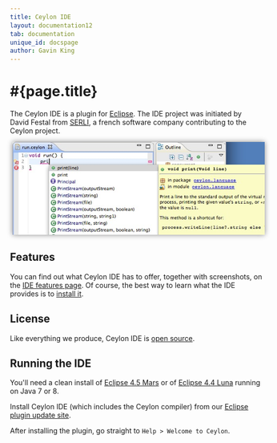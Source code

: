 ```yaml
---
title: Ceylon IDE
layout: documentation12
tab: documentation
unique_id: docspage
author: Gavin King
---
```

# #{page.title}

[eclipse]: http://www.eclipse.org/downloads/

The Ceylon IDE is a plugin for [Eclipse][eclipse]. The IDE project was 
initiated by David Festal from [SERLI](http://www.serli.com/), a french 
software company contributing to the Ceylon project.

<img src="/images/screenshots/teaser.png" style="box-shadow: 0 0 10px #888;margin-left:5px;"/>

## Features

You can find out what Ceylon IDE has to offer, together with screenshots,
on the [IDE features page](features). Of course, the best way to learn
what the IDE provides is to [install it](install).

## License

Like everything we produce, Ceylon IDE is [open source](/code/licenses).

## Running the IDE

You'll need a clean install of [Eclipse 4.5 Mars][eclipse] or of 
[Eclipse 4.4 Luna][eclipse] running on Java 7 or 8. 

Install Ceylon IDE (which includes the Ceylon compiler) from our 
[Eclipse plugin update site](install).

<!--
You can install Ceylon IDE (which includes the Ceylon compiler) either:

* from our [Eclipse plugin update site](install), or 
* from Eclipse Marketplace by dragging and dropping this button into 
  a running Eclipse Indigo workspace:
  <a href='http://marketplace.eclipse.org/marketplace-client-intro?mpc_install=185799' title='Drag and drop into a running Eclipse Indigo workspace to install Ceylon IDE' style="display:block;text-align:center;font-weight:bold;text-decoration:none"> 
  <img src='http://marketplace.eclipse.org/misc/installbutton.png'/>
  <br/>Ceylon IDE 
  </a>
-->

After installing the plugin, go straight to `Help > Welcome to Ceylon`.
